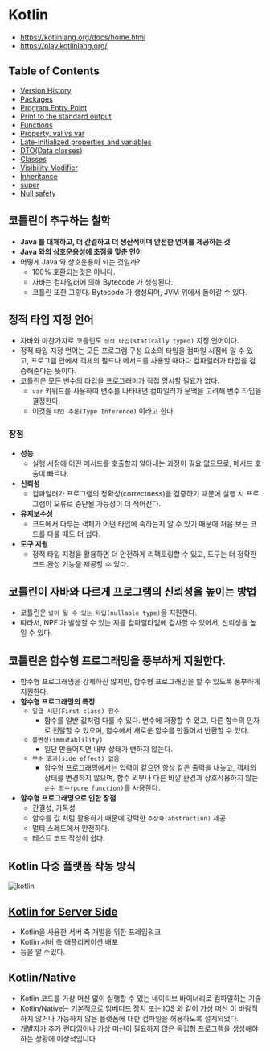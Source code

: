 # Kotlin

- https://kotlinlang.org/docs/home.html
- https://play.kotlinlang.org/

## Table of Contents

- [Version History](https://github.com/BAEKJungHo/TIL/blob/master/Kotlin/contents/Version%20History.md)
- [Packages](https://github.com/BAEKJungHo/TIL/blob/master/Kotlin/concepts/Packages.md)
- [Program Entry Point](https://github.com/BAEKJungHo/TIL/blob/master/Kotlin/concepts/Program%20entry%20point.md)
- [Print to the standard output](https://github.com/BAEKJungHo/TIL/blob/master/Kotlin/concepts/Print%20to%20the%20standard%20output.md)
- [Functions](https://github.com/BAEKJungHo/TIL/blob/master/Kotlin/concepts/Functions.md)
- [Property, val vs var](https://github.com/BAEKJungHo/TIL/blob/master/Kotlin/concepts/val%2C%20var.md)
- [Late-initialized properties and variables](https://github.com/BAEKJungHo/TIL/blob/master/Kotlin/concepts/Late-initialized%20properties%20and%20variables.md)
- [DTO(Data classes)](https://github.com/BAEKJungHo/TIL/blob/master/Kotlin/concepts/DTO(Data%20classes).md)
- [Classes](https://github.com/BAEKJungHo/TIL/blob/master/Kotlin/concepts/Classes.md)
- [Visibility Modifier](https://github.com/BAEKJungHo/TIL/blob/master/Kotlin/concepts/Visibility%20Modifier(Access%20Modifier).md)
- [Inheritance](https://github.com/BAEKJungHo/TIL/blob/master/Kotlin/concepts/Inheritance.md)
- [super](https://github.com/BAEKJungHo/TIL/blob/master/Kotlin/concepts/super.md)
- [Null safety](https://github.com/BAEKJungHo/TIL/blob/master/Kotlin/concepts/Null%20Safety.md)

## 코틀린이 추구하는 철학

- __Java 를 대체하고, 더 간결하고 더 생산적이며 안전한 언어를 제공하는 것__
- __Java 와의 상호운용성에 초점을 맞춘 언어__
- 어떻게 Java 와 상호운용이 되는 것일까?
  - 100% 호환되는것은 아니다.
  - 자바는 컴파일러에 의해 Bytecode 가 생성된다.
  - 코틀린 또한 그렇다. Bytecode 가 생성되며, JVM 위에서 돌아갈 수 있다.

## 정적 타입 지정 언어

- 자바와 마찬가지로 코틀린도 `정적 타입(statically typed)` 지정 언어이다.
- 정적 타입 지정 언어는 모든 프로그램 구성 요소의 타입을 컴파일 시점에 알 수 있고, 프로그램 안에서 객체의 필드나 메서드를 사용할 때마다 컴파일러가 타입을 검증해준다는 뜻이다.
- 코틀린은 모든 변수의 타입을 프로그래머가 직접 명시할 필요가 없다.
  - `var` 키워드를 사용하여 변수를 나타내면 컴파일러가 문맥을 고려해 변수 타입을 결정한다.
  - 이것을 `타입 추론(Type Inference)` 이라고 한다.

### 장점

- __성능__
  - 실행 시점에 어떤 메서드를 호출할지 알아내는 과정이 필요 없으므로, 메서드 호출이 빠르다.
- __신뢰성__
  - 컴파일러가 프로그램의 정확성(correctness)을 검증하기 때문에 실행 시 프로그램이 오류로 중단될 가능성이 더 적어진다.
- __유지보수성__
  - 코드에서 다루는 객체가 어떤 타입에 속하는지 알 수 있기 때문에 처음 보는 코드를 다룰 때도 더 쉽다.
- __도구 지원__
  - 정적 타입 지정을 활용하면 더 안전하게 리팩토링할 수 있고, 도구는 더 정확한 코드 완성 기능을 제공할 수 있다.

## 코틀린이 자바와 다르게 프로그램의 신뢰성을 높이는 방법

- 코틀린은 `널이 될 수 있는 타입(nullable type)`을 지원한다.
- 따라서, NPE 가 발생할 수 있는 지를 컴파일타임에 검사할 수 있어서, 신뢰성을 높일 수 있다.

## 코틀린은 함수형 프로그래밍을 풍부하게 지원한다.

- 함수형 프로그래밍을 강제하진 않지만, 함수형 프로그래밍을 할 수 있도록 풍부하게 지원한다.
- __함수형 프로그래밍의 특징__
  - `일급 시민(First class) 함수`
    - 함수를 일반 값처럼 다룰 수 있다. 변수에 저장할 수 있고, 다른 함수의 인자로 전달할 수 있으며, 함수에서 새로운 함수를 만들어서 반환할 수 있다.
  - `불변성(immutablility)`
    - 일단 만들어지면 내부 상태가 변하지 않는다.
  - `부수 효과(side effect) 없음`
    - 함수형 프로그래밍에서는 입력이 같으면 항상 같은 출력을 내놓고, 객체의 상태를 변경하지 않으며, 함수 외부나 다른 바깥 환경과 상호작용하지 않는 `순수 함수(pure function)`를 사용한다.
- __함수형 프로그래밍으로 인한 장점__
  - 간결성, 가독성
  - 함수를 값 처럼 활용하기 때문에 강력한 `추상화(abstraction)` 제공
  - 멀티 스레드에서 안전하다.
  - 테스트 코드 작성이 쉽다.

## Kotlin 다중 플랫폼 작동 방식

![kotlin](https://user-images.githubusercontent.com/47518272/155450938-cca09507-ce48-4ae2-9e6e-65cd1da49176.png)

## [Kotlin for Server Side](https://kotlinlang.org/docs/server-overview.html)

- Kotlin을 사용한 서버 측 개발을 위한 프레임워크
- Kotlin 서버 측 애플리케이션 배포
- 등을 알 수있다.

## Kotlin/Native

- Kotlin 코드를 가상 머신 없이 실행할 수 있는 네이티브 바이너리로 컴파일하는 기술
- Kotlin/Native는 기본적으로 임베디드 장치 또는 IOS 와 같이 가상 머신 이 바람직하지 않거나 가능하지 않은 플랫폼에 대한 컴파일을 허용하도록 설계되었다.
- 개발자가 추가 런타임이나 가상 머신이 필요하지 않은 독립형 프로그램을 생성해야 하는 상황에 이상적입니다

